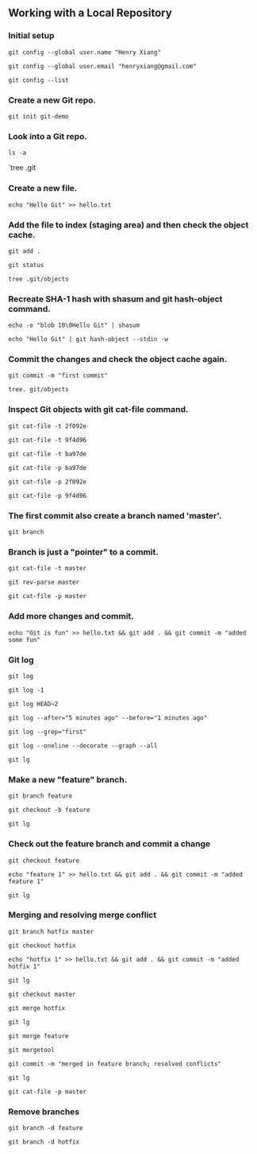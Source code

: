 Working with a Local Repository
-------------------------------

### Initial setup

`git config --global user.name "Henry Xiang"`

`git config --global user.email "henryxiang@gmail.com"`

`git config --list`

### Create a new Git repo.

`git init git-demo`

### Look into a Git repo.

`ls -a`

`tree .git

### Create a new file.

`echo "Hello Git" >> hello.txt`

### Add the file to index (staging area) and then check the object cache.

`git add .`

`git status`

`tree .git/objects`

### Recreate SHA-1 hash with shasum and git hash-object command.

`echo -e "blob 10\0Hello Git" | shasum`

`echo "Hello Git" | git hash-object --stdin -w`

### Commit the changes and check the object cache again.

`git commit -m "first commit"`

`tree. git/objects`

### Inspect Git objects with git cat-file command.

`git cat-file -t 2f092e`

`git cat-file -t 9f4d96`

`git cat-file -t ba97de`

`git cat-file -p ba97de`

`git cat-file -p 2f092e`

`git cat-file -p 9f4d96`

### The first commit also create a branch named 'master'.

`git branch`

### Branch is just a "pointer" to a commit.

`git cat-file -t master`

`git rev-parse master`

`git cat-file -p master`

### Add more changes and commit.

`echo "Git is fun" >> hello.txt && git add . && git commit -m "added some fun"`

### Git log

`git log`

`git log -1`

`git log HEAD~2`

`git log --after="5 minutes ago" --before="1 minutes ago"`

`git log --grep="first"`

`git log --oneline --decorate --graph --all`

`git lg`

### Make a new "feature" branch.

`git branch feature`

`git checkout -b feature`

`git lg`

### Check out the feature branch and commit a change

`git checkout feature`

`echo "feature 1" >> hello.txt && git add . && git commit -m "added feature 1"`

`git lg`

### Merging and resolving merge conflict

`git branch hotfix master`

`git checkout hotfix`

`echo "hotfix 1" >> hello.txt && git add . && git commit -m "added hotfix 1"`

`git lg`

`git checkout master`

`git merge hotfix`

`git lg`

`git merge feature`

`git mergetool`

`git commit -m "merged in feature branch; resolved conflicts"`

`git lg`

`git cat-file -p master`

### Remove branches

`git branch -d feature`

`git branch -d hotfix`

